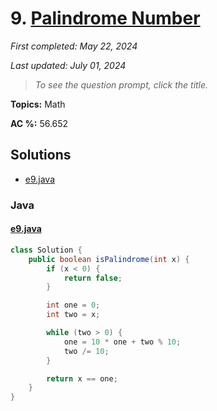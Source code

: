 # 9. [Palindrome Number](<https://leetcode.com/problems/palindrome-number>)

*First completed: May 22, 2024*

*Last updated: July 01, 2024*


> *To see the question prompt, click the title.*

**Topics:** Math

**AC %:** 56.652


## Solutions

- [e9.java](<../my-submissions/e9.java>)
### Java
#### [e9.java](<../my-submissions/e9.java>)
```Java
class Solution {
    public boolean isPalindrome(int x) {
        if (x < 0) {
            return false;
        }

        int one = 0;
        int two = x;

        while (two > 0) {
            one = 10 * one + two % 10;
            two /= 10;
        }

        return x == one;
    }
}
```

